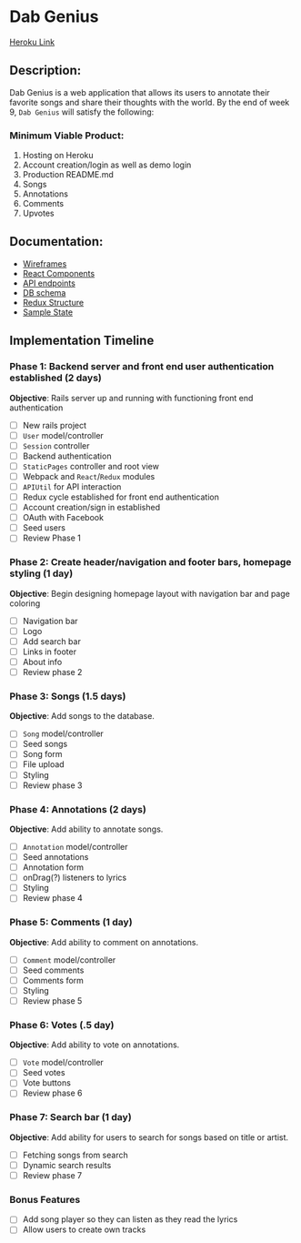 # Dab Genius

[Heroku Link][heroku]

[heroku]: https://dab-genius.herokuapp.com/

## Description:
Dab Genius is a web application that allows its users to annotate their
favorite songs and share their thoughts with the world. By the end of week 9, `Dab Genius` will satisfy the following:

### Minimum Viable Product:
  1. Hosting on Heroku
  2. Account creation/login as well as demo login
  3. Production README.md
  4. Songs
  5. Annotations
  6. Comments
  7. Upvotes

## Documentation:
* [Wireframes][wireframes]
* [React Components][components]
* [API endpoints][api-endpoints]
* [DB schema][schema]
* [Redux Structure][redux-structure]
* [Sample State][sample-state]

[wireframes]: docs/wireframes
[components]: docs/component-hierarchy.md
[redux-structure]: rdocs/edux-structure.md
[sample-state]: docs/sample-state.md
[api-endpoints]: docs/api-endpoints.md
[schema]: docs/schema.md

## Implementation Timeline

### Phase 1: Backend server and front end user authentication established (2 days)
**Objective**: Rails server up and running with functioning front end authentication
  - [ ] New rails project
  - [ ] `User` model/controller
  - [ ] `Session` controller
  - [ ] Backend authentication
  - [ ] `StaticPages` controller and root view
  - [ ] Webpack and `React`/`Redux` modules
  - [ ] `APIUtil` for API interaction
  - [ ] Redux cycle established for front end authentication
  - [ ] Account creation/sign in established
  - [ ] OAuth with Facebook
  - [ ] Seed users
  - [ ] Review Phase 1

### Phase 2: Create header/navigation and footer bars, homepage styling (1 day)
**Objective**: Begin designing homepage layout with navigation bar and page coloring
  - [ ] Navigation bar
  - [ ] Logo
  - [ ] Add search bar
  - [ ] Links in footer
  - [ ] About info
  - [ ] Review phase 2

### Phase 3: Songs (1.5 days)
**Objective**: Add songs to the database.
  - [ ] `Song` model/controller
  - [ ] Seed songs
  - [ ] Song form
  - [ ] File upload
  - [ ] Styling
  - [ ] Review phase 3

### Phase 4: Annotations (2 days)
**Objective**: Add ability to annotate songs.
  - [ ] `Annotation` model/controller
  - [ ] Seed annotations
  - [ ] Annotation form
  - [ ] onDrag(?) listeners to lyrics
  - [ ] Styling
  - [ ] Review phase 4

### Phase 5: Comments (1 day)
**Objective**: Add ability to comment on annotations.
  - [ ] `Comment` model/controller
  - [ ] Seed comments
  - [ ] Comments form
  - [ ] Styling
  - [ ] Review phase 5

### Phase 6: Votes (.5 day)
**Objective**: Add ability to vote on annotations.
  - [ ] `Vote` model/controller
  - [ ] Seed votes
  - [ ] Vote buttons
  - [ ] Review phase 6

### Phase 7: Search bar (1 day)
**Objective**: Add ability for users to search for songs based on title or artist.
  - [ ] Fetching songs from search
  - [ ] Dynamic search results
  - [ ] Review phase 7

### Bonus Features
  - [ ] Add song player so they can listen as they read the lyrics
  - [ ] Allow users to create own tracks
